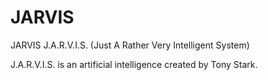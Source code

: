 # JARVIS
JARVIS
J.A.R.V.I.S. (Just A Rather Very Intelligent System) 

J.A.R.V.I.S. is an artificial intelligence created by Tony Stark.
